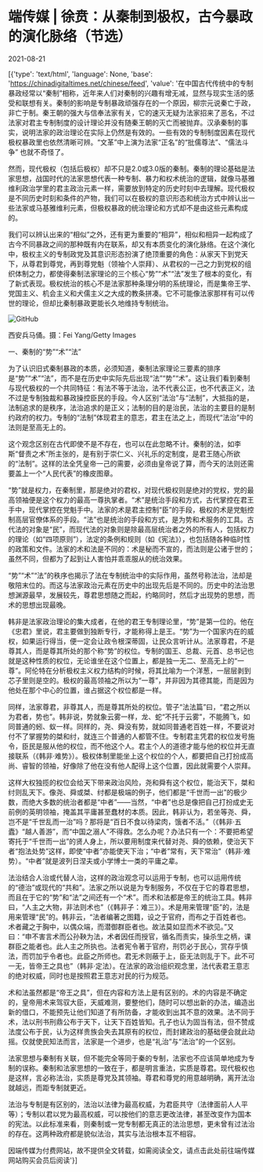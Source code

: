 # 端传媒 | 徐贲：从秦制到极权，古今暴政的演化脉络（节选）

2021-08-21

[{'type': 'text/html', 'language': None, 'base': 'https://chinadigitaltimes.net/chinese/feed', 'value': '在中国古代传统中的专制暴政经常以“秦制”相称，近年来人们对秦制的兴趣有增无减，显然与现实生活的感受和联想有关。秦制的影响是专制暴政顽强存在的一个原因，柳宗元说秦亡于政，非亡于制。秦王朝的强大与信奉法家有关，它的速灭无疑为法家招来了恶名，不过法家对君主专制制度的设计理论并没有随秦王朝的灭亡而被抛弃。汉承秦制的事实，说明法家的政治理论在实际上仍然是有效的。一些有效的专制制度因素在现代极权暴政里也依然清晰可辨。“文革”中上演为法家“正名”的“批儒尊法”、“儒法斗争” 也就不奇怪了。

然而，现代极权（包括后极权）却不只是2.0或3.0版的秦制。秦制的理论基础是法家思想，战国时代的法家思想代表一种专制、暴力和权术统治的逻辑，就像马基雅维利政治学里的君主政治元素一样，需要放到特定的历史时刻中去理解。现代极权是不同历史时刻和条件的产物，我们可以在极权的意识形态和统治方式中辨认出一些法家或马基雅维利元素，但极权暴政的统治理论和方式却不是由这些元素构成的。

我们可以辨认出来的“相似”之外，还有更为重要的“相异”，相似和相异一起构成了古今不同暴政之间的那种既有内在联系，却又有本质变化的演化脉络。在这个演化中，极权主义的专制政党及其意识形态扮演了绝顶重要的角色：从家天下到党天下，从尊君到尊党，再到尊党魁（领袖个人崇拜）、从君权的一己之力到党权的组织体制之力，都使得秦制法家理论的三个核心“势”“术”“法”发生了根本的变化，有了新式表现。极权统治的核心不是法家那种条理分明的系统理论，而是集帝王学、党国主义、机会主义和犬儒主义之大成的教条拼凑。它不可能像法家那样有可以传世的理论，但却比秦制暴政更能长久地维持专制统治。

![GitHub](https://d32kak7w9u5ewj.cloudfront.net/media/image/2021/08/920ccc08f83747819ea1753cb79b3c4f.jpg?imageView2/1/w/1080/h/720/format/jpg)

西安兵马俑。摄：Fei Yang/Getty Images

一、秦制的“势”“术”“法”

为了认识旧式秦制暴政的本质，必须知道，秦制法家理论三要素的排序是“势”“术”“法”，而不是在历史中实际先后出现“法”“势”“术”。这让我们看到秦制与现代极权的一个共同特征：有法不等于法治，法不代表公正，也不代表正义，法不过是专制独裁和暴政操控臣民的手段。今人区别“法治”与“法制”，大抵指的是，法制追求的是秩序，法治追求的是正义；法制的目的是治民，法治的主要目的是制约政府的权力。专制的“法制”体现君主的意志，君主在法之上，而现代“法治”中的法则是至高无上的。

这个观念区别在古代即使不是不存在，也可以在此忽略不计。秦制的法，如李斯“督责之术”所主张的，是有别于崇仁义、兴礼乐的定制度，是君王随心所欲的“法制”。这样的法全凭皇帝一己的需要，必须由皇帝说了算，而今天的法则还需要盖上一个“人民代表”的橡皮图章。

“势”就是权力，在秦制里，那是绝对的君权，对现代极权则是绝对的党权，党的最高领袖便是这个权力的最高一尊执掌者。“术”是统治手段和方式，古代掌控在君王手中，现代掌控在党魁手中。法家的术是君主控制“臣”的手段，极权的术是党魁控制高层官僚体系的手段。“法”也是统治的手段和方式，是为势和术服务的工具。古代法的对象是“民”，而现代法的对象则是除最高层统治者之外的所有人，包括权力的理论（如“四项原则”），法定的条例和规则（如《宪法》），也包括随各种临时性的政策和文件。法家的术和法是不同的：术是秘而不宣的，而法则是公诸于世的；虽然不同，但都为了起到让人害怕并乖乖服从的统治效果。

“势”“术”“法”的秩序也揭示了法在专制统治中的实际作用，虽然号称法治，法却是敬陪末位的。而这与法家政治元素在历史中的出现先后是不同的。历史中的法治思想渊源最早，发展较先，尊君思想随之而起，约略同时，然后才出现势的思想，而术的思想出现最晚。

韩非是法家政治理论的集大成者，在他的君王专制理论里，“势”是第一位的。他在《忠君》里说，君主要做到独断专行，才能称得上是王。“势”为一个国家内在的威权，如果运行得当，便一定会让政令根深蒂固，让民众言听计从。法家尊君，不是尊其人，而是尊其所处的那个称“势”的权位。专制的国王、总裁、元首、总书记也就是这种性质的权位，无论谁坐在这个位置上，都是独一无二、至高无上的“一尊”。阿伦特在分析极权主义权力结构的时候，将其比喻为一个洋葱，一层层剥到芯子里则是空的。极权的最高领袖之所以为“一尊”，并非因为其德其能，而是因为他处在那个中心的位置，谁占据这个权位都是一样。

同样，法家尊君，非尊其人，而是尊其所处的权位。管子“法法篇”曰，“君之所以为君者，势也”。韩非说，势就象云雾一样，龙、蛇“不托于云雾”，不能腾飞，如同普通的蚓、蚁一样。同样的，尧、舜没有势，就如同普通老百姓一样，不要说对付不了掌握势的桀和纣，就连三个普通的人都管不住。专制君主凭君的权位发号施令，臣民是服从他的权位，而不他这个人。君主个人的道德才能与他的权位并无直接联系（《韩非·难势》）。极权体制里能坐上这个权位的个人，都要把自己打扮成高尚、睿智的领袖，好像除了他在没有他人配得上这个位置，因此就需要个人崇拜。

这样大权独揽的权位会给天下带来政治风险，尧和舜有这个权位，能治天下，桀和纣则乱天下。像尧、舜或桀、纣都是极端的例子，他们都是“千世而一出”的极少数，而绝大多数的统治者都是“中者”——当然，“中者”也总是像把自己打扮成史无前例的英明领袖，掩盖其平庸甚至蠢材的本质。因此，韩非认为，若坐等尧、舜，岂不是“千世乱而一治”吗？那将是“百日不食以待梁肉，饿者不活。”（《韩非·五蠹》“越人善游”，而“中国之溺人”不得救。怎么办呢？办法只有一个：不要把希望寄托于“千世而一出”的贤人身上，所以要用制度来代替对尧、舜的依赖，使治天下者“抱法处势”这样，即使“中者”亦能使天下治；“中者”常有，天下常治”（韩非·难势）。“中者”就是波列日涅夫或小学博士一类的平庸之辈。

法治结合人治或代替人治，这样的政治观念可以运用于专制，也可以运用传统的“德治”或现代的“共和”。法家之所以说是为专制服务，不仅在于它的尊君思想，而且在于它的“势”和“法”之间还有一个“术”。而术和法都是帝王的统治工具。韩非曰，“人主之大物，非法则术也”（《韩非子：难三》）。术是用来管理“臣”的，法是用来管理“民”的。韩非云，“法者编著之图籍，设之于官府，而布之于百姓者也。术者藏之于胸中，以偶众端，而潜御群臣者也。故法莫如显而术不欲见。”又曰：“申不害言术而公孙鞅为法，术者因任而授官，循名而责实，操杀生之柄，课群臣之能者也。此人主之所执也。法者宪令著于官府，刑罚必于民心，赏存乎慎法，而罚加乎令者也。此臣之所师也。君无术则蔽于上，臣无法则乱于下。此不可一无，皆帝王之具也”（韩非·定法）。在法家的政治组织观念里，法代表君王意志的绝对权威，同时也是按照君王意志对民的行为规范。

术和法虽然都是“帝王之具”，但在内容和方法上是有区别的。术的内容是不确定的，皇帝用术来驾驭大臣，天威难测，要整他们，随时可以想出新的办法，编造出新的借口，不能预先让他们知道了有所防备，才能收到出其不意的效果。法不同于术，法以刑书刑鼎公布于天下，让天下百姓皆知。孔子也认为固当有法，但不赞成法度公布于民，认为这样贵族会失去其原有的权位，而封建政治的基础便会就此动摇。仅就使民知法而言，法家是一个进步，也是“礼治”与“法治”的一个区别。

法家思想与秦制有关联，但不能完全等同于秦的专制，法家也不应该简单地成为专制的误称。秦制和法家思想的一致在于，都是明言重法，实质是尊君。现代极权也是这样，言必称法治，实质是尊党及其领袖。尊君和尊党的用意越明确，离开法治就越远，而距专制就更近。

法治与专制是有区别的，法治以法律为最高权威，为君臣共守（法律面前人人平等）；专制以君以党为最高权威，可以按他们的意志更改法律，甚至改变作为国本的宪法。以此标准来看，则秦制或一党专制都无真正的法治思想，更未曾有过法治的存在。这两种政府都是貌似法治，其实与法治根本互不相容。

因端传媒为付费网站，故不提供全文转载，如需阅读全文，请点击此处前往端传媒网站购买会员后阅读'}]